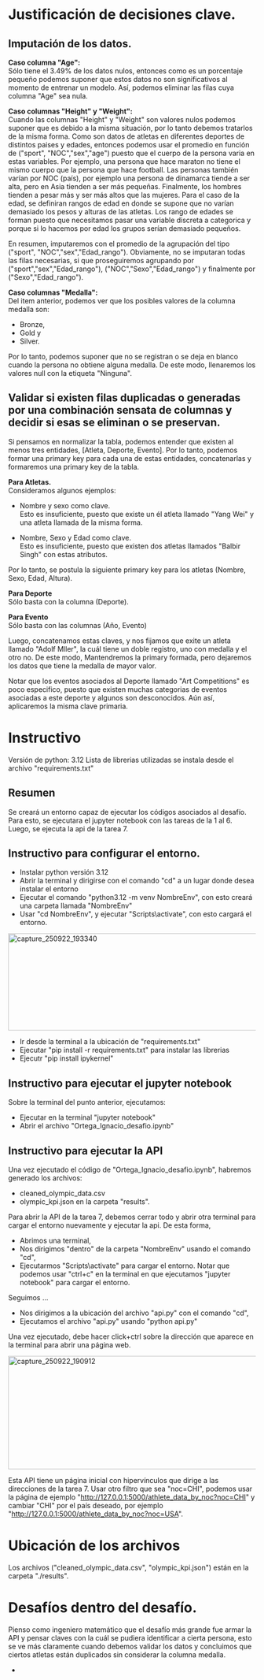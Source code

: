# Justificación de decisiones clave.
## Imputación de los datos.
**Caso columna "Age":**  
Sólo tiene el $3.49\%$ de los datos nulos, entonces como es un porcentaje pequeño podemos suponer que estos datos no son significativos al momento de entrenar un modelo. Así, podemos eliminar las filas cuya columna "Age" sea nula.

**Caso columnas "Height" y "Weight":**  
Cuando las columnas "Height" y "Weight" son valores nulos podemos suponer que es debido a la misma situación, por lo tanto debemos tratarlos de la misma forma. Como son datos de atletas en diferentes deportes de distintos paises y edades, entonces podemos usar el promedio en función de ("sport", "NOC","sex","age") puesto que el cuerpo de la persona varia en estas variables. Por ejemplo, una persona que hace maraton no tiene el mismo cuerpo que la persona que hace football. Las personas también varían por NOC (país), por ejemplo una persona de dinamarca tiende a ser alta, pero en Asia tienden a ser más pequeñas. Finalmente, los hombres tienden a pesar más y ser más altos que las mujeres. Para el caso de la edad, se definiran rangos de edad en donde se supone que no varían demasiado los pesos y alturas de las atletas. Los rango de edades se forman puesto que necesitamos pasar una variable discreta a categorica y porque si lo hacemos por edad los grupos serían demasiado pequeños.

En resumen, imputaremos con el promedio de la agrupación del tipo ("sport", "NOC","sex","Edad_rango"). Obviamente, no se imputaran todas las filas necesarias, si que proseguiremos agrupando por ("sport","sex","Edad_rango"), ("NOC","Sexo","Edad_rango") y finalmente por ("Sexo","Edad_rango").

**Caso columnas "Medalla":**  
Del item anterior, podemos ver que los posibles valores de la columna medalla son: 
- Bronze,
- Gold y
- Silver.  

Por lo tanto, podemos suponer que no se registran o se deja en blanco cuando la persona no obtiene alguna medalla. De este modo, llenaremos los valores null con la etiqueta "Ninguna".

## Validar si existen filas duplicadas o generadas por una combinación sensata de columnas y decidir si esas se eliminan o se preservan.

Si pensamos en normalizar la tabla, podemos entender que existen al menos tres entidades, [Atleta, Deporte, Evento]. Por lo tanto, podemos formar una primary key para cada una de estas entidades, concatenarlas y formaremos una primary key de la tabla. 

**Para Atletas.**  
Consideramos algunos ejemplos:
- Nombre y sexo como clave.  
Esto es insuficiente, puesto que existe un él atleta llamado "Yang Wei" y una atleta llamada de la misma forma.

- Nombre, Sexo y Edad como clave.  
Esto es insuficiente, puesto que existen dos atletas llamados "Balbir Singh" con estas atributos.

Por lo tanto, se postula la siguiente primary key para los atletas (Nombre, Sexo, Edad, Altura).

**Para Deporte**  
Sólo basta con la columna (Deporte).

**Para Evento**  
Sólo basta con las columnas (Año, Evento)

Luego, concatenamos estas claves, y nos fijamos que exite un atleta llamado "Adolf Mller", la cuál tiene un doble registro, uno con medalla y el otro no. De este modo, Mantendremos la primary formada, pero dejaremos los datos que tiene la medalla de mayor valor.

Notar que los eventos asociados al Deporte llamado "Art Competitions" es poco especifico, puesto que existen muchas categorias de eventos asociadas a este deporte y algunos son desconocidos. Aún así, aplicaremos la misma clave primaria.


# Instructivo
Versión de python: 3.12
Lista de librerias utilizadas se instala desde el archivo "requirements.txt"

## Resumen
Se creará un entorno capaz de ejecutar los códigos asociados al desafío. Para esto, se ejecutara el jupyter notebook con las tareas de la 1 al 6. Luego, se ejecuta la api de la tarea 7.


## Instructivo para configurar el entorno.
- Instalar python versión 3.12
- Abrir la terminal y dirigirse con el comando "cd" a un lugar donde desea instalar el entorno
- Ejecutar el comando "python3.12 -m venv NombreEnv",  con esto creará una carpeta llamada "NombreEnv"
- Usar "cd NombreEnv", y ejecutar "Scripts\activate", con esto cargará el entorno.
<img width="1272" height="197" alt="capture_250922_193340" src="https://github.com/user-attachments/assets/2ec75fd3-7c9d-4e18-b6bb-80d63cdd4e49" />

- Ir desde la terminal a la ubicación de "requirements.txt"
- Ejecutar "pip install -r requirements.txt" para instalar las librerias
- Ejecutr "pip install ipykernel"

## Instructivo para ejecutar el jupyter notebook
Sobre la terminal del punto anterior, ejecutamos:
- Ejecutar en la terminal "jupyter notebook"
- Abrir el archivo "Ortega_Ignacio_desafio.ipynb"

## Instructivo para ejecutar la API
Una vez ejecutado el código de "Ortega_Ignacio_desafio.ipynb", habremos generado los archivos:
- cleaned_olympic_data.csv
- olympic_kpi.json
en la carpeta "results".

Para abrir la API de la tarea 7, debemos cerrar todo y abrir otra terminal para cargar el entorno nuevamente y ejecutar la api. 
De esta forma,
- Abrimos una terminal,
- Nos dirigimos "dentro" de la carpeta "NombreEnv" usando el comando "cd",
- Ejecutarmos "Scripts\activate" para cargar el entorno.
Notar que podemos usar "ctrl+c" en la terminal en que ejecutamos "jupyter notebook" para cargar el entorno.

Seguimos ...
- Nos dirigimos a la ubicación del archivo "api.py" con el comando "cd",
- Ejecutamos el archivo "api.py" usando "python api.py"

Una vez ejecutado, debe hacer click+ctrl sobre la dirección que aparece en la terminal para abrir una página web.

<img width="1436" height="230" alt="capture_250922_190912" src="https://github.com/user-attachments/assets/0a544002-f343-495d-a80b-fc530c173232" />

Esta API tiene un página inicial con hipervínculos que dirige a las direcciones de la tarea 7. Usar otro filtro que sea "noc=CHI", podemos usar la página de ejemplo "http://127.0.0.1:5000/athlete_data_by_noc?noc=CHI" y cambiar "CHI" por el país deseado, por ejemplo "http://127.0.0.1:5000/athlete_data_by_noc?noc=USA".

# Ubicación de los archivos
Los archivos ("cleaned_olympic_data.csv", "olympic_kpi.json") están en la carpeta "./results".

# Desafíos dentro del desafío.
Pienso como ingeniero matemático que el desafío más grande fue armar la API y pensar claves con la cuál se pudiera identificar a cierta persona, esto se ve más claramente cuando debemos validar los datos y concluimos que ciertos atletas están duplicados sin considerar la columna medalla.







- 
